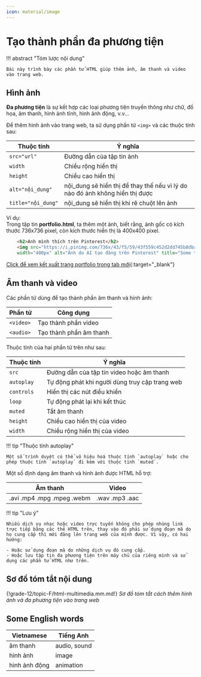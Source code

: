 ```yaml
---
icon: material/image
---
```


# Tạo thành phần đa phương tiện

!!! abstract "Tóm lược nội dung"

    Bài này trình bày các phần tử HTML giúp thêm ảnh, âm thanh và video vào trang web.

## Hình ảnh

**Đa phương tiện** là sự kết hợp các loại phương tiện truyền thông như chữ, đồ họa, âm thanh, hình ảnh tĩnh, hình ảnh động, v.v...

Để thêm hình ảnh vào trang web, ta sử dụng phần tử `<img>` và các thuộc tính sau:

| Thuộc tính | Ý nghĩa |
|--- | --- |
| `src="url"` | Đường dẫn của tập tin ảnh |
| `width` | Chiều rộng hiển thị |
| `height` | Chiều cao hiển thị |
| `alt="nội_dung"` | nội_dung sẽ hiển thị để thay thế nếu vì lý do nào đó ảnh không hiển thị được |
| `title="nội_dung"` | nội_dung sẽ hiển thị khi rê chuột lên ảnh |

Ví dụ:  
Trong tập tin **portfolio.html**, ta thêm một ảnh, biết rằng, ảnh gốc có kích thước 736x736 pixel, còn kích thước hiển thị là 400x400 pixel.

``` html title="portfolio.html" linenums="97" hl_lines="2 3"
    <h2>Ảnh mình thích trên Pinterest</h2>
    <img src="https://i.pinimg.com/736x/43/f5/59/43f559c452d2dd745b8dba5ee23c854f.jpg"
    width="400px" alt="Ảnh do AI tạo đăng trên Pinterest" title="Some town of Japan"> 
```

[Click để xem kết xuất trang portfolio trong tab mới](html-multimedia/portfolio.html#end){:target="_blank"}

## Âm thanh và video

Các phần tử dùng để tạo thành phần âm thanh và hình ảnh:

| Phần tử | Công dụng |
| --- | --- |
| `<video>` | Tạo thành phần video |
| `<audio>` | Tạo thành phần âm thanh |

Thuộc tính của hai phần tử trên như sau:

| Thuộc tính | Ý nghĩa |
| --- | --- |
| `src` | Đường dẫn của tập tin video hoặc âm thanh |
| `autoplay` | Tự động phát khi người dùng truy cập trang web |
| `controls` | Hiển thị các nút điều khiển |
| `loop` | Tự động phát lại khi kết thúc |
| `muted` | Tắt âm thanh |
| `height` | Chiều cao hiển thị của video | 
| `width` | Chiều rộng hiển thị của video |

!!! tip "Thuộc tính autoplay"

    Một số trình duyệt có thể vô hiệu hoá thuộc tính `autoplay` hoặc cho phép thuộc tính `autoplay` đi kèm với thuộc tính `muted`.

Một số định dạng âm thanh và hình ảnh được HTML hỗ trợ:

| Âm thanh | Video |
| --- | --- |
| .avi .mp4 .mpg .mpeg .webm | .wav .mp3 .aac |

!!! tip "Lưu ý"

    Nhiều dịch vụ nhạc hoặc video trực tuyến không cho phép nhúng link trực tiếp bằng các thẻ HTML trên, thay vào đó phải sử dụng đoạn mã do họ cung cấp thì mới đăng lên trang web của mình được. Vì vậy, có hai hướng:

    - Hoặc sử dụng đoạn mã do những dịch vụ đó cung cấp.
    - Hoặc lưu tập tin đa phương tiện trên máy chủ của riêng mình và sử dụng các phần tử HTML như trên.

## Sơ đồ tóm tắt nội dung

{!grade-12/topic-F/html-multimedia.mm.md!}
*Sơ đồ tóm tắt cách thêm hình ảnh và đa phương tiện vào trang web*

## Some English words

| Vietnamese | Tiếng Anh | 
| --- | --- |
| âm thanh | audio, sound |
| hình ảnh | image |
| hình ảnh động | animation |